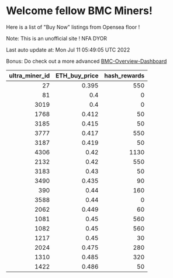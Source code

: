 # Welcome fellow BMC Miners!
Here is a list of "Buy Now" listings from Opensea floor !

Note: This is an unofficial site ! NFA DYOR

Last auto update at: Mon Jul 11 05:49:05 UTC 2022

Bonus: Do check out a more advanced [BMC-Overview-Dashboard](https://dune.com/defifunk/BMC-Overview-Dashboard)


|   ultra_miner_id |   ETH_buy_price |   hash_rewards |
|-----------------:|----------------:|---------------:|
|               27 |           0.395 |            550 |
|               81 |           0.4   |              0 |
|             3019 |           0.4   |              0 |
|             1768 |           0.412 |             50 |
|             3185 |           0.415 |             50 |
|             3777 |           0.417 |            550 |
|             3187 |           0.419 |             50 |
|             4306 |           0.42  |           1130 |
|             2132 |           0.42  |            550 |
|             3183 |           0.43  |             50 |
|             3490 |           0.435 |             90 |
|              390 |           0.44  |            160 |
|             3588 |           0.44  |              0 |
|             2062 |           0.449 |             60 |
|             1081 |           0.45  |            560 |
|             1082 |           0.45  |            560 |
|             1217 |           0.45  |             30 |
|             2024 |           0.475 |            280 |
|             1310 |           0.485 |            320 |
|             1422 |           0.486 |             50 |
